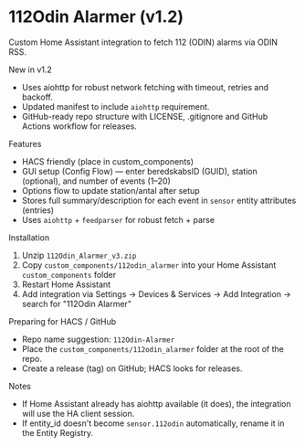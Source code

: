 # 112Odin Alarmer (v1.2)

Custom Home Assistant integration to fetch 112 (ODIN) alarms via ODIN RSS.

New in v1.2
- Uses aiohttp for robust network fetching with timeout, retries and backoff.
- Updated manifest to include `aiohttp` requirement.
- GitHub-ready repo structure with LICENSE, .gitignore and GitHub Actions workflow for releases.

Features
- HACS friendly (place in custom_components)
- GUI setup (Config Flow) — enter beredskabsID (GUID), station (optional), and number of events (1–20)
- Options flow to update station/antal after setup
- Stores full summary/description for each event in `sensor` entity attributes (entries)
- Uses `aiohttp` + `feedparser` for robust fetch + parse

Installation
1. Unzip `112Odin_Alarmer_v3.zip`
2. Copy `custom_components/112odin_alarmer` into your Home Assistant `custom_components` folder
3. Restart Home Assistant
4. Add integration via Settings -> Devices & Services -> Add Integration -> search for "112Odin Alarmer"

Preparing for HACS / GitHub
- Repo name suggestion: `112Odin-Alarmer`
- Place the `custom_components/112odin_alarmer` folder at the root of the repo.
- Create a release (tag) on GitHub; HACS looks for releases.

Notes
- If Home Assistant already has aiohttp available (it does), the integration will use the HA client session.
- If entity_id doesn't become `sensor.112odin` automatically, rename it in the Entity Registry.
